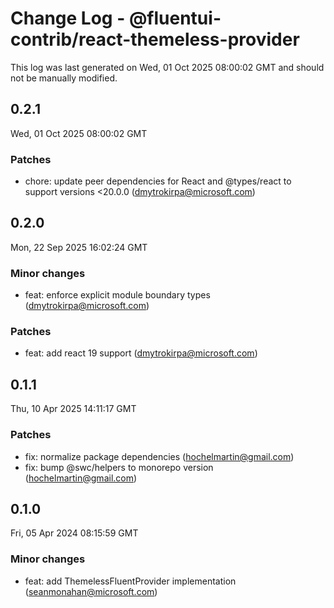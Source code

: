 # Change Log - @fluentui-contrib/react-themeless-provider

This log was last generated on Wed, 01 Oct 2025 08:00:02 GMT and should not be manually modified.

<!-- Start content -->

## 0.2.1

Wed, 01 Oct 2025 08:00:02 GMT

### Patches

- chore: update peer dependencies for React and @types/react to support versions <20.0.0 (dmytrokirpa@microsoft.com)

## 0.2.0

Mon, 22 Sep 2025 16:02:24 GMT

### Minor changes

- feat: enforce explicit module boundary types (dmytrokirpa@microsoft.com)

### Patches

- feat: add react 19 support (dmytrokirpa@microsoft.com)

## 0.1.1

Thu, 10 Apr 2025 14:11:17 GMT

### Patches

- fix: normalize package dependencies (hochelmartin@gmail.com)
- fix: bump @swc/helpers to monorepo version (hochelmartin@gmail.com)

## 0.1.0

Fri, 05 Apr 2024 08:15:59 GMT

### Minor changes

- feat: add ThemelessFluentProvider implementation (seanmonahan@microsoft.com)
